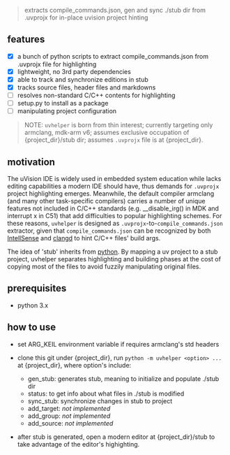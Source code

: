 > extracts compile_commands.json, gen and sync ./stub dir from .uvprojx for in-place uvision project hinting

## features

- [x] a bunch of python scripts to extract compile_commands.json from .uvprojx file for highlighting
- [x] lightweight, no 3rd party dependencies
- [x] able to track and synchronize editions in stub
- [x] tracks source files, header files and markdowns 
- [ ] resolves non-standard C/C++ contents for highlighting
- [ ] setup.py to install as a package
- [ ] manipulating project configuration

> NOTE: `uvhelper` is born from thin interest; currently targeting only armclang, mdk-arm v6; assumes exclusive occupation of {project_dir}/stub dir; assumes `.uvprojx` file is at {project_dir}.

## motivation

The uVision IDE is widely used in embedded system education while lacks editing capabilities a modern IDE should have, thus demands for `.uvprojx` project highlighting emerges. Meanwhile, the default compiler armclang (and many other task-specific compilers) carries a number of unique features not included in C/C++ standards (e.g. __disable_irg() in MDK and interrupt x in C51) that add difficulties to popular highlighting schemes. For these reasons, `uvhelper` is designed as `.uvprojx`-to-`compile_commands.json` extractor, given that `compile_commands.json` can be recognized by both [IntellSense](https://code.visualstudio.com/docs/editing/intellisense) and [clangd](https://clangd.llvm.org/) to hint C/C++ files' build args.

The idea of 'stub' inherits from [python](https://typing.python.org/en/latest/spec/distributing.html#distributing-type). By mapping a uv project to a stub project, uvhelper separates highlighting and building phases at the cost of copying most of the files to avoid fuzzily manipulating original files.


## prerequisites

- python 3.x

## how to use

- set ARG_KEIL environment variable if requires armclang's std headers
- clone this git under {project_dir}, run `python -m uvhelper <option> ...` at {project_dir},
where option's include:

  - gen_stub: generates stub, meaning to initialize and populate ./stub dir
  - status: to get info about what files in ./stub is modified
  - sync_stub: synchronize changes in stub to project
  - add_target: *not implemented*
  - add_group: *not implemented*
  - add_source: *not implemented* 

- after stub is generated, open a modern editor at {project_dir}/stub to take advantage of the editor's highighting.